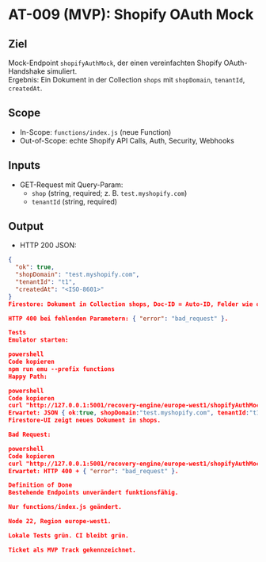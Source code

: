 # AT-009 (MVP): Shopify OAuth Mock

## Ziel
Mock-Endpoint `shopifyAuthMock`, der einen vereinfachten Shopify OAuth-Handshake simuliert.  
Ergebnis: Ein Dokument in der Collection `shops` mit `shopDomain`, `tenantId`, `createdAt`.

## Scope
- In-Scope: `functions/index.js` (neue Function)
- Out-of-Scope: echte Shopify API Calls, Auth, Security, Webhooks

## Inputs
- GET-Request mit Query-Param:  
  - `shop` (string, required; z. B. `test.myshopify.com`)  
  - `tenantId` (string, required)

## Output
- HTTP 200 JSON:  
```json
{
  "ok": true,
  "shopDomain": "test.myshopify.com",
  "tenantId": "t1",
  "createdAt": "<ISO-8601>"
}
Firestore: Dokument in Collection shops, Doc-ID = Auto-ID, Felder wie oben.

HTTP 400 bei fehlenden Parametern: { "error": "bad_request" }.

Tests
Emulator starten:

powershell
Code kopieren
npm run emu --prefix functions
Happy Path:

powershell
Code kopieren
curl "http://127.0.0.1:5001/recovery-engine/europe-west1/shopifyAuthMock?shop=test.myshopify.com&tenantId=t1"
Erwartet: JSON { ok:true, shopDomain:"test.myshopify.com", tenantId:"t1", createdAt:"..." }.
Firestore-UI zeigt neues Dokument in shops.

Bad Request:

powershell
Code kopieren
curl "http://127.0.0.1:5001/recovery-engine/europe-west1/shopifyAuthMock"
Erwartet: HTTP 400 + { "error": "bad_request" }.

Definition of Done
Bestehende Endpoints unverändert funktionsfähig.

Nur functions/index.js geändert.

Node 22, Region europe-west1.

Lokale Tests grün. CI bleibt grün.

Ticket als MVP Track gekennzeichnet.
